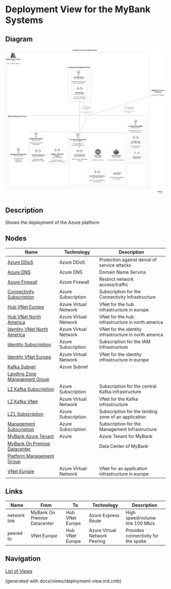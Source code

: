 # Deployment View for the MyBank Systems

## Diagram
![Deployment View for the MyBank Systems](../mybank/deployment-view.png)

## Description
Shows the deployment of the Azure platform

## Nodes
| Name | Technology | Description |
|---|---|---|
| [Azure DDoS](../mybank/it-management/azure/ddos-protection.md) | Azure DDoS | Protection against denial of service attacks |
| [Azure DNS](../mybank/it-management/azure/dns.md) | Azure DNS | Domain Name Service |
| [Azure Firewall](../mybank/it-management/azure/firewall.md) | Azure Firewall | Restrict network access/traffic |
| [Connectivity Subscription](../mybank/it-management/azure/connectivity-subscription.md) | Azure Subscription | Subscription for the Connectivity Infrastructure |
| [Hub VNet Europe](../mybank/it-management/azure/hub-vnet-europe.md) | Azure Virtual Network | VNet for the hub infrastructure in europe |
| [Hub VNet North America](../mybank/it-management/azure/hub-vnet-north-america.md) | Azure Virtual Network | VNet for the hub infrastructure in north america |
| [Identity  VNet North America](../mybank/it-management/azure/identity-vnet-north-america.md) | Azure Virtual Network | VNet for the identity infrastructure in north america |
| [Identity Subscription](../mybank/it-management/azure/identity-subscription.md) | Azure Subscription | Subscription for the IAM Infrastructure |
| [Identity VNet Europe](../mybank/it-management/azure/identity-vnet-europe.md) | Azure Virtual Network | VNet for the identity infrastructure in europe |
| [Kafka Subnet](../mybank/it-management/azure/plz-kafka-subnet.md) | Azure Subnet |  |
| [Landing Zone Management Group](../mybank/it-management/azure/landing-zone-management-group.md) |  |  |
| [LZ Kafka Subscription](../mybank/it-management/azure/plz-kafka-subscription.md) | Azure Subscription | Subscription for the central Kafka infrastructure |
| [LZ Kafka VNet](../mybank/it-management/azure/plz-kafka-vnet.md) | Azure Virtual Network | VNet for the Kafka infrastructure |
| [LZ1 Subscription](../mybank/it-management/azure/alz1-subscription.md) | Azure Subscription | Subscription for the landing zone of an application |
| [Management Subscription](../mybank/it-management/azure/management-subscription.md) | Azure Subscription | Subscription for the Management Infrastructure |
| [MyBank Azure Tenant](../mybank/it-management/azure/mybank-tenant.md) | Azure | Azure Tenant for MyBank |
| [MyBank On Premise Datacenter](../mybank/it-management/onprem/data-center-europe.md) |  | Data Center of MyBank |
| [Platform Management Group](../mybank/it-management/azure/platform-management-group.md) |  |  |
| [VNet Europe](../mybank/it-management/azure/alz1-vnet-europe.md) | Azure Virtual Network | VNet for an application infrastructure in europe |

## Links
| Name | From | To | Technology | Description |
|---|---|---|---|---|
| network link | MyBank On Premise Datacenter | Hub VNet Europe | Azure Express Route | High speed/volume link 100 Mb/s |
| peered to | VNet Europe | Hub VNet Europe | Azure Virtual Network Peering | Provides connectivity for the spoke |


## Navigation
[List of Views](../views.md)

(generated with docs/views/deployment-view.md.cmb)
